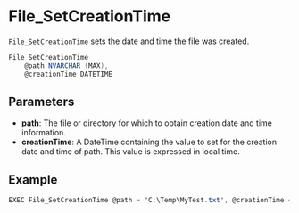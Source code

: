 # File_SetCreationTime

`File_SetCreationTime` sets the date and time the file was created.

```csharp
File_SetCreationTime
	@path NVARCHAR (MAX),
	@creationTime DATETIME
```

## Parameters

 - **path**: The file or directory for which to obtain creation date and time information.
 - **creationTime**: A DateTime containing the value to set for the creation date and time of path. This value is expressed in local time.

## Example

```csharp
EXEC File_SetCreationTime @path = 'C:\Temp\MyTest.txt', @creationTime = '2018-12-05'
```

